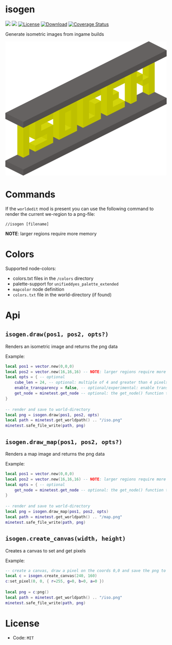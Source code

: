 
# isogen

![](https://github.com/buckaroobanzay/isogen/workflows/luacheck/badge.svg)
![](https://github.com/buckaroobanzay/isogen/workflows/test/badge.svg)
[![License](https://img.shields.io/badge/License-MIT-green.svg)](license.txt)
[![Download](https://img.shields.io/badge/Download-ContentDB-blue.svg)](https://content.minetest.net/packages/buckaroobanzay/isogen)
[![Coverage Status](https://coveralls.io/repos/github/BuckarooBanzay/isogen/badge.svg?branch=master)](https://coveralls.io/github/BuckarooBanzay/isogen?branch=master)


Generate isometric images from ingame builds

![](./isogen.png)

# Commands

If the `worldedit` mod is present you can use the following command to render the current we-region to a png-file:

```
//isogen [filename]
```

**NOTE**: larger regions require more memory

# Colors

Supported node-colors:
* colors.txt files in the `/colors` directory
* palette-support for `unifieddyes_palette_extended`
* `mapcolor` node definition
* `colors.txt` file in the world-directory (if found)

# Api

## `isogen.draw(pos1, pos2, opts?)`

Renders an isometric image and returns the png data

Example:
```lua
local pos1 = vector.new(0,0,0)
local pos2 = vector.new(16,16,16) -- NOTE: larger regions require more memory
local opts = { -- optional
    cube_len = 24, -- optional: multiple of 4 and greater than 4 pixels
    enable_transparency = false, -- optional/experimental: enable transparency
    get_node = minetest.get_node -- optional: the get_node() function to use
}

-- render and save to world-directory
local png = isogen.draw(pos1, pos2, opts)
local path = minetest.get_worldpath() .. "/iso.png"
minetest.safe_file_write(path, png)
```

## `isogen.draw_map(pos1, pos2, opts?)`

Renders a map image and returns the png data

Example:
```lua
local pos1 = vector.new(0,0,0)
local pos2 = vector.new(16,16,16) -- NOTE: larger regions require more memory
local opts = { -- optional
    get_node = minetest.get_node -- optional: the get_node() function to use
}

-- render and save to world-directory
local png = isogen.draw_map(pos1, pos2, opts)
local path = minetest.get_worldpath() .. "/map.png"
minetest.safe_file_write(path, png)
```

## `isogen.create_canvas(width, height)`

Creates a canvas to set and get pixels

Example:
```lua
-- create a canvas, draw a pixel on the coords 0,0 and save the png to the world-directory
local c = isogen.create_canvas(240, 160)
c:set_pixel(0, 0, { r=255, g=0, b=0, a=0 })

local png = c:png()
local path = minetest.get_worldpath() .. "/iso.png"
minetest.safe_file_write(path, png)
```

# License

* Code: `MIT`